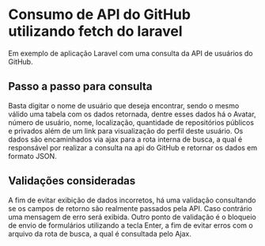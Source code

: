 # Consumo de API do GitHub utilizando fetch do laravel

Em exemplo de aplicação Laravel com uma consulta da API de usuários do GitHub.

## Passo a passo para consulta

Basta digitar o nome de usuário que deseja encontrar, sendo o mesmo válido uma tabela com os dados retornada, dentre esses dados há o Avatar, número de usuário, nome, localização, quantidade de repositórios públicos e privados além de um link para visualização do perfil deste usuário. Os dados são encaminhados via ajax para a rota interna de busca, a qual é responsável por realizar a consulta na api do GitHub e retornar os dados em formato JSON.

## Validações consideradas

A fim de evitar exibição de dados incorretos, há uma validação consultando se os campos de retorno são realmente passados pela API. Caso contrário uma mensagem de erro será exibida. Outro ponto de validação é o bloqueio de envio de formulários utilizando a tecla Enter, a fim de evitar erros com o arquivo da rota de busca, a qual é consultada pelo Ajax.